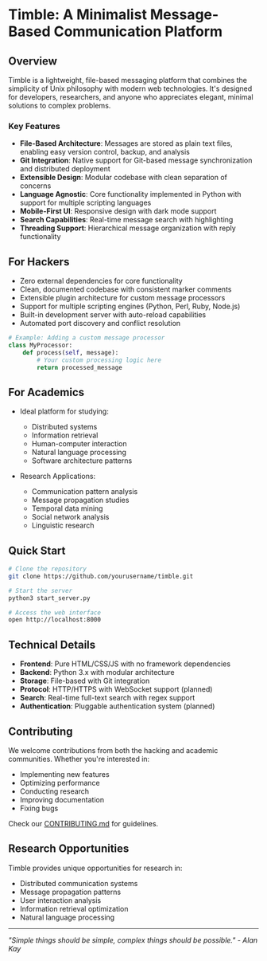 # Timble: A Minimalist Message-Based Communication Platform

## Overview

Timble is a lightweight, file-based messaging platform that combines the simplicity of Unix philosophy with modern web technologies. It's designed for developers, researchers, and anyone who appreciates elegant, minimal solutions to complex problems.

### Key Features

- **File-Based Architecture**: Messages are stored as plain text files, enabling easy version control, backup, and analysis
- **Git Integration**: Native support for Git-based message synchronization and distributed deployment
- **Extensible Design**: Modular codebase with clean separation of concerns
- **Language Agnostic**: Core functionality implemented in Python with support for multiple scripting languages
- **Mobile-First UI**: Responsive design with dark mode support
- **Search Capabilities**: Real-time message search with highlighting
- **Threading Support**: Hierarchical message organization with reply functionality

## For Hackers

- Zero external dependencies for core functionality
- Clean, documented codebase with consistent marker comments
- Extensible plugin architecture for custom message processors
- Support for multiple scripting engines (Python, Perl, Ruby, Node.js)
- Built-in development server with auto-reload capabilities
- Automated port discovery and conflict resolution

```python
# Example: Adding a custom message processor
class MyProcessor:
    def process(self, message):
        # Your custom processing logic here
        return processed_message
```

## For Academics

- Ideal platform for studying:
  - Distributed systems
  - Information retrieval
  - Human-computer interaction
  - Natural language processing
  - Software architecture patterns

- Research Applications:
  - Communication pattern analysis
  - Message propagation studies
  - Temporal data mining
  - Social network analysis
  - Linguistic research

## Quick Start

```bash
# Clone the repository
git clone https://github.com/yourusername/timble.git

# Start the server
python3 start_server.py

# Access the web interface
open http://localhost:8000
```

## Technical Details

- **Frontend**: Pure HTML/CSS/JS with no framework dependencies
- **Backend**: Python 3.x with modular architecture
- **Storage**: File-based with Git integration
- **Protocol**: HTTP/HTTPS with WebSocket support (planned)
- **Search**: Real-time full-text search with regex support
- **Authentication**: Pluggable authentication system (planned)

## Contributing

We welcome contributions from both the hacking and academic communities. Whether you're interested in:

- Implementing new features
- Optimizing performance
- Conducting research
- Improving documentation
- Fixing bugs

Check our [CONTRIBUTING.md](CONTRIBUTING.md) for guidelines.

## Research Opportunities

Timble provides unique opportunities for research in:

- Distributed communication systems
- Message propagation patterns
- User interaction analysis
- Information retrieval optimization
- Natural language processing

---

*"Simple things should be simple, complex things should be possible." - Alan Kay*

